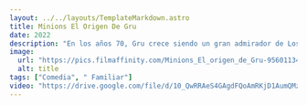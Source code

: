 ```yaml
---
layout: ../../layouts/TemplateMarkdown.astro
title: Minions El Origen De Gru
date: 2022
description: "En los años 70, Gru crece siendo un gran admirador de Los salvajes seis, un supergrupo de villanos. Para demostrarles que puede ser malvado, diseña un plan con la esperanza de formar parte de la banda."
image:
  url: "https://pics.filmaffinity.com/Minions_El_origen_de_Gru-956011343-large.jpg"
  alt: title
tags: ["Comedia", " Familiar"]
video: "https://drive.google.com/file/d/10_QwRRAeS4GAgdFQoAmRKjD1AumQMzDt/preview"
---
```

